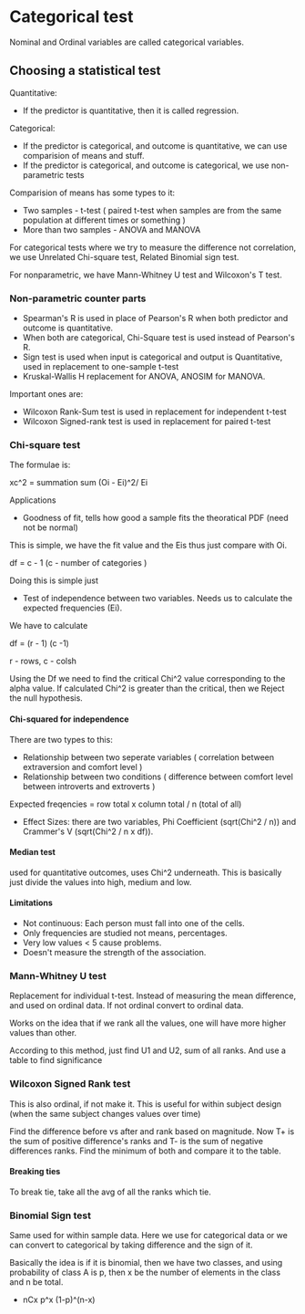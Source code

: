 # Categorical test

Nominal and Ordinal variables are called categorical variables.

## Choosing a statistical test

Quantitative:

-   If the predictor is quantitative, then it is called regression.

Categorical:

-   If the predictor is categorical, and outcome is quantitative, we can
    use comparision of means and stuff.
-   If the predictor is categorical, and outcome is categorical, we use
    non-parametric tests

Comparision of means has some types to it:

-   Two samples - t-test ( paired t-test when samples are from the same
    population at different times or something )
-   More than two samples - ANOVA and MANOVA

For categorical tests where we try to measure the difference not
correlation, we use Unrelated Chi-square test, Related Binomial sign
test.

For nonparametric, we have Mann-Whitney U test and Wilcoxon's T test.

### Non-parametric counter parts

-   Spearman's R is used in place of Pearson's R when both predictor and
    outcome is quantitative.
-   When both are categorical, Chi-Square test is used instead of
    Pearson's R.
-   Sign test is used when input is categorical and output is
    Quantitative, used in replacement to one-sample t-test
-   Kruskal-Wallis H replacement for ANOVA, ANOSIM for MANOVA.

Important ones are:

-   Wilcoxon Rank-Sum test is used in replacement for independent t-test
-   Wilcoxon Signed-rank test is used in replacement for paired t-test

### Chi-square test

The formulae is:

xc^2 = summation sum (Oi - Ei)^2/ Ei

Applications

-   Goodness of fit, tells how good a sample fits the theoratical PDF
    (need not be normal)

This is simple, we have the fit value and the Eis thus just compare with
Oi.

df = c - 1 (c - number of categories )

Doing this is simple just

-   Test of independence between two variables. Needs us to calculate
    the expected frequencies (Ei).

We have to calculate

df = (r - 1) (c -1)

r - rows, c - colsh

Using the Df we need to find the critical Chi^2 value corresponding to
the alpha value. If calculated Chi^2 is greater than the critical, then
we Reject the null hypothesis.

#### Chi-squared for independence

There are two types to this:

-   Relationship between two seperate variables ( correlation between
    extraversion and comfort level )
-   Relationship between two conditions ( difference between comfort
    level between introverts and extroverts )

Expected freqencies = row total x column total / n (total of all)

-   Effect Sizes: there are two variables, Phi Coefficient (sqrt(Chi^2 /
    n)) and Crammer's V (sqrt(Chi^2 / n x df)).

#### Median test

used for quantitative outcomes, uses Chi^2 underneath. This is basically
just divide the values into high, medium and low.

#### Limitations

-   Not continuous: Each person must fall into one of the cells.
-   Only frequencies are studied not means, percentages.
-   Very low values \< 5 cause problems.
-   Doesn't measure the strength of the association.

### Mann-Whitney U test

Replacement for individual t-test. Instead of measuring the mean
difference, and used on ordinal data. If not ordinal convert to ordinal
data.

Works on the idea that if we rank all the values, one will have more
higher values than other.

According to this method, just find U1 and U2, sum of all ranks. And use
a table to find significance

### Wilcoxon Signed Rank test

This is also ordinal, if not make it. This is useful for within subject
design (when the same subject changes values over time)

Find the difference before vs after and rank based on magnitude. Now T+
is the sum of positive difference's ranks and T- is the sum of negative
differences ranks. Find the minimum of both and compare it to the table.

#### Breaking ties

To break tie, take all the avg of all the ranks which tie.

### Binomial Sign test

Same used for within sample data. Here we use for categorical data or we
can convert to categorical by taking difference and the sign of it.

Basically the idea is if it is binomial, then we have two classes, and
using probability of class A is p, then x be the number of elements in
the class and n be total.

-   nCx p^x (1-p)^(n-x)




